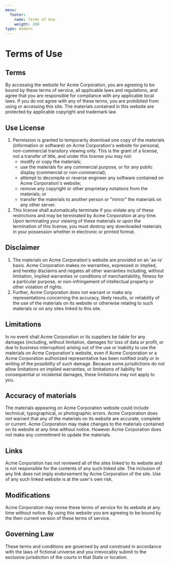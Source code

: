 ```yaml
---
menu:
  footer:
    name: Terms of Use
    weight: 200
type: modern
---
```

Terms of Use
============
## Terms

By accessing the website for Acme Corporation, you are agreeing to be bound by these terms of service, all applicable laws and regulations, and agree that you are responsible for compliance with any applicable local laws. If you do not agree with any of these terms, you are prohibited from using or accessing this site. The materials contained in this website are protected by applicable copyright and trademark law.

## Use License

1.  Permission is granted to temporarily download one copy of the materials (information or software) on Acme Corporation's website for personal, non-commercial transitory viewing only. This is the grant of a license, not a transfer of title, and under this license you may not:
    *  modify or copy the materials;
    *  use the materials for any commercial purpose, or for any public display (commercial or non-commercial);
    *  attempt to decompile or reverse engineer any software contained on Acme Corporation's website;
    *  remove any copyright or other proprietary notations from the materials; or
    *  transfer the materials to another person or "mirror" the materials on any other server.
2.  This license shall automatically terminate if you violate any of these restrictions and may be terminated by Acme Corporation at any time. Upon terminating your viewing of these materials or upon the termination of this license, you must destroy any downloaded materials in your possession whether in electronic or printed format.

## Disclaimer

1.  The materials on Acme Corporation's website are provided on an 'as-is' basis. Acme Corporation makes no warranties, expressed or implied, and hereby disclaims and negates all other warranties including, without limitation, implied warranties or conditions of merchantability, fitness for a particular purpose, or non-infringement of intellectual property or other violation of rights.
2.  Further, Acme Corporation does not warrant or make any representations concerning the accuracy, likely results, or reliability of the use of the materials on its website or otherwise relating to such materials or on any sites linked to this site.

## Limitations

In no event shall Acme Corporation or its suppliers be liable for any damages (including, without limitation, damages for loss of data or profit, or due to business interruption) arising out of the use or inability to use the materials on Acme Corporation's website, even if Acme Corporation or a Acme Corporation authorized representative has been notified orally or in writing of the possibility of such damage. Because some jurisdictions do not allow limitations on implied warranties, or limitations of liability for consequential or incidental damages, these limitations may not apply to you.

## Accuracy of materials

The materials appearing on Acme Corporation website could include technical, typographical, or photographic errors. Acme Corporation does not warrant that any of the materials on its website are accurate, complete or current. Acme Corporation may make changes to the materials contained on its website at any time without notice. However Acme Corporation does not make any commitment to update the materials.

## Links

Acme Corporation has not reviewed all of the sites linked to its website and is not responsible for the contents of any such linked site. The inclusion of any link does not imply endorsement by Acme Corporation of the site. Use of any such linked website is at the user's own risk.

## Modifications

Acme Corporation may revise these terms of service for its website at any time without notice. By using this website you are agreeing to be bound by the then current version of these terms of service.

## Governing Law

These terms and conditions are governed by and construed in accordance with the laws of fictional universe and you irrevocably submit to the exclusive jurisdiction of the courts in that State or location.
